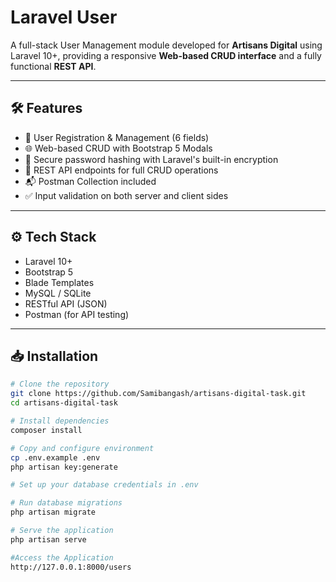 # Laravel User 

A full-stack User Management module developed for **Artisans Digital** using Laravel 10+, providing a responsive **Web-based CRUD interface** and a fully functional **REST API**.

---

## 🛠️ Features

- 🧑 User Registration & Management (6 fields)
- 🌐 Web-based CRUD with Bootstrap 5 Modals
- 🔐 Secure password hashing with Laravel's built-in encryption
- 🔁 REST API endpoints for full CRUD operations
- 📬 Postman Collection included
- ✅ Input validation on both server and client sides

---

## ⚙️ Tech Stack

- Laravel 10+
- Bootstrap 5
- Blade Templates
- MySQL / SQLite
- RESTful API (JSON)
- Postman (for API testing)

---

## 📥 Installation

```bash
# Clone the repository
git clone https://github.com/Samibangash/artisans-digital-task.git
cd artisans-digital-task

# Install dependencies
composer install

# Copy and configure environment
cp .env.example .env
php artisan key:generate

# Set up your database credentials in .env

# Run database migrations
php artisan migrate

# Serve the application
php artisan serve

#Access the Application
http://127.0.0.1:8000/users

